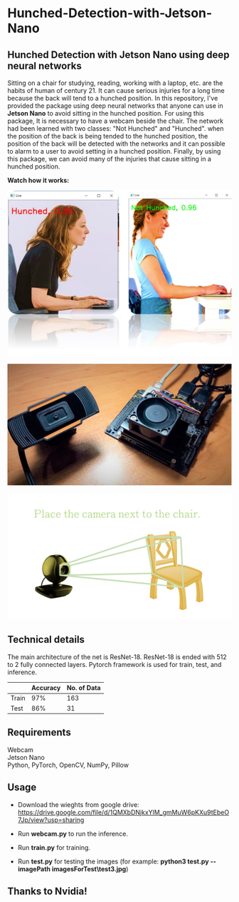 # Hunched-Detection-with-Jetson-Nano

## Hunched Detection with Jetson Nano using deep neural networks

Sitting on a chair for studying, reading, working with a laptop, etc. are the habits of human of century 21.
It can cause serious injuries for a long time because the back will tend to a hunched position. In this repository, I've provided the package using deep neural networks that anyone can use in **Jetson Nano** to avoid sitting in the hunched position.
For using this package, It is necessary to have a webcam beside the chair. The network had been learned with two classes: "Not Hunched" and "Hunched". when the position of the back is being tended to the hunched position, the position of the back will be detected with the networks and it can possible to alarm to a user to avoid setting in a hunched position. Finally, by using this package, we can avoid many of the injuries that cause sitting in a hunched position.

**Watch how it works:**


![Hunched Detection deep learning](https://raw.githubusercontent.com/mhranjbar/Hunched-Detection-with-Jetson-Nano/main/demo.jpg)

![Hunched Detection deep learning jetson nano](https://raw.githubusercontent.com/mhranjbar/Hunched-Detection-with-Jetson-Nano/main/demo2.jpg)

![Hunched Detection deep learning jetson nano](https://raw.githubusercontent.com/mhranjbar/Hunched-Detection-with-Jetson-Nano/main/Place.jpg)

## Technical details

The main architecture of the net is ResNet-18. ResNet-18 is ended with 512 to 2 fully connected layers. Pytorch framework is used for train, test, and inference.<br/>

|   | Accuracy | No. of Data |
| ------------- | ------------- | ------------- |
| Train  | 97%  | 163  |
| Test  | 86%  | 31  |

## Requirements
Webcam<br/>
Jetson Nano<br/>
Python, PyTorch, OpenCV, NumPy, Pillow<br/>


## Usage
- Download the wieghts from google drive: https://drive.google.com/file/d/1QMXbDNjkxYlM_gmMuW6pKXu9tEbeO7Jp/view?usp=sharing

- Run **webcam.py** to run the inference.

- Run **train.py** for training.

- Run **test.py** for testing the images (for example: **python3 test.py --imagePath imagesForTest\test3.jpg**)


## Thanks to Nvidia!
